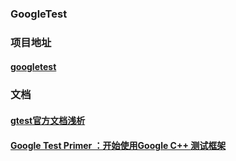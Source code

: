 ### GoogleTest

### 项目地址

#### [googletest](https://github.com/google/googletest)

### 文档

#### [gtest官方文档浅析](https://www.cnblogs.com/duxiuxing/p/4286645.html)

#### [Google Test Primer ：开始使用Google C++ 测试框架](http://ray-leex.iteye.com/blog/212024)





